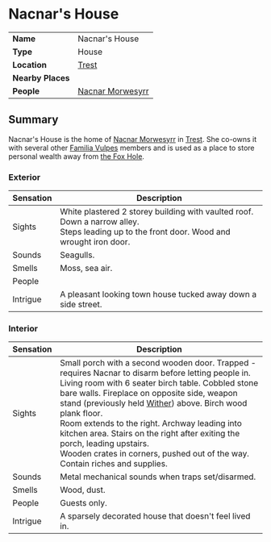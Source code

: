 # Nacnar's House

|||
| --- | --- |
| **Name** | Nacnar's House | place.4
| **Type** | House |
| **Location** | [Trest](../../towns/trest.md) |
| **Nearby Places** | |
| **People** | [Nacnar Morwesyrr](../../../characters/nacnar-morwesyrr.md) |

## Summary

Nacnar's House is the home of [Nacnar Morwesyrr](../../../characters/nacnar-morwesyrr.md) in [Trest](../../towns/trest.md). She co-owns it with several other [Familia Vulpes](../../../organisations/familia-vulpes.md) members and is used as a place to store personal wealth away from [the Fox Hole](../the-fox-hole.md).

### Exterior

| Sensation | Description |
| ---- | --- |
| Sights | White plastered 2 storey building with vaulted roof. Down a narrow alley.<br>Steps leading up to the front door. Wood and wrought iron door. |
| Sounds | Seagulls. |
| Smells | Moss, sea air. |
| People | |
| Intrigue | A pleasant looking town house tucked away down a side street. |

### Interior

| Sensation | Description |
| ---- | --- |
| Sights | Small porch with a second wooden door. Trapped - requires Nacnar to disarm before letting people in.<br>Living room with 6 seater birch table. Cobbled stone bare walls. Fireplace on opposite side, weapon stand (previously held [Wither](../../../items/magic/wither.md)) above. Birch wood plank floor.<br>Room extends to the right. Archway leading into kitchen area. Stairs on the right after exiting the porch, leading upstairs.<br>Wooden crates in corners, pushed out of the way. Contain riches and supplies. |
| Sounds | Metal mechanical sounds when traps set/disarmed. |
| Smells | Wood, dust. |
| People | Guests only. |
| Intrigue | A sparsely decorated house that doesn't feel lived in. |
